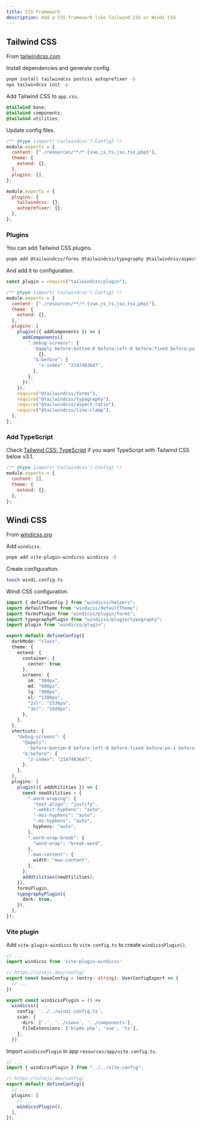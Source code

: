 ```yaml
---
title: CSS Framework
description: Add a CSS framework like Tailwind CSS or Windi CSS
---
```


## Tailwind CSS

From [tailwindcss.com](https://tailwindcss.com/)

Install dependencies and generate config.

```sh
pnpm install tailwindcss postcss autoprefixer -D
npx tailwindcss init -p
```

Add Tailwind CSS to `app.css`.

```css title="resources/front/css/app.css"
@tailwind base;
@tailwind components;
@tailwind utilities;
```

Update config files.

```js title="tailwind.config.js"
/** @type {import('tailwindcss').Config} */
module.exports = {
  content: ["./resources/**/*.{vue,js,ts,jsx,tsx,php}"],
  theme: {
    extend: {},
  },
  plugins: [],
};
```

```js title="postcss.config.js"
module.exports = {
  plugins: {
    tailwindcss: {},
    autoprefixer: {},
  },
};
```

### Plugins

You can add Tailwind CSS plugins.

```sh
pnpm add @tailwindcss/forms @tailwindcss/typography @tailwindcss/aspect-ratio @tailwindcss/line-clamp -D
```

And add it to configuration.

```js title="tailwind.config.js"
const plugin = require("tailwindcss/plugin");

/** @type {import('tailwindcss').Config} */
module.exports = {
  content: ["./resources/**/*.{vue,js,ts,jsx,tsx,php}"],
  theme: {
    extend: {},
  },
  plugins: [
    plugin(({ addComponents }) => {
      addComponents({
        ".debug-screens": {
          '@apply before:bottom-0 before:left-0 before:fixed before:px-1 before:text-sm before:bg-black before:text-white before:shadow-xl before:content-["screen:_"] sm:before:content-["screen:sm"] md:before:content-["screen:md"] lg:before:content-["screen:lg"] xl:before:content-["screen:xl"] 2xl:before:content-["screen:2xl"]':
            {},
          "&:before": {
            "z-index": "2147483647",
          },
        },
      });
    }),
    require("@tailwindcss/forms"),
    require("@tailwindcss/typography"),
    require("@tailwindcss/aspect-ratio"),
    require("@tailwindcss/line-clamp"),
  ],
};
```

### Add TypeScript

Check [Tailwind CSS: TypeScript](/frameworks/tailwind-windi-css/typescript) if you want TypeScript with Tailwind CSS below v3.1.

```js title="tailwind.config.js"
/** @type {import('tailwindcss').Config} */
module.exports = {
  content: [],
  theme: {
    extend: {},
  },
};
```

## Windi CSS

From [windicss.org](https://windicss.org/)

Add `windicss`.

```sh
pnpm add vite-plugin-windicss windicss -D
```

Create configuration.

```sh
touch windi.config.ts
```

Windi CSS configuration.

```ts title="windi.config.ts"
import { defineConfig } from "windicss/helpers";
import defaultTheme from "windicss/defaultTheme";
import formsPlugin from "windicss/plugin/forms";
import typographyPlugin from "windicss/plugin/typography";
import plugin from "windicss/plugin";

export default defineConfig({
  darkMode: "class",
  theme: {
    extend: {
      container: {
        center: true,
      },
      screens: {
        sm: "360px",
        md: "600px",
        lg: "900px",
        xl: "1300px",
        "2xl": "1536px",
        "3xl": "1920px",
      },
    },
  },
  shortcuts: {
    "debug-screens": {
      "@apply":
        'before:bottom-0 before:left-0 before:fixed before:px-1 before:text-sm before:bg-black before:text-white before:shadow-xl @sm:before:content-["screen:sm"] @md:before:content-["screen:md"] @lg:before:content-["screen:lg"] @xl:before:content-["screen:xl"] @2xl:before:content-["screen:2xl"] <sm:before:content-["screen:_"]',
      "&:before": {
        "z-index": "2147483647",
      },
    },
  },
  plugins: [
    plugin(({ addUtilities }) => {
      const newUtilities = {
        ".word-wraping": {
          "text-align": "justify",
          "-webkit-hyphens": "auto",
          "-moz-hyphens": "auto",
          "-ms-hyphens": "auto",
          hyphens: "auto",
        },
        ".word-wrap-break": {
          "word-wrap": "break-word",
        },
        ".max-content": {
          width: "max-content",
        },
      };
      addUtilities(newUtilities);
    }),
    formsPlugin,
    typographyPlugin({
      dark: true,
    }),
  ],
});
```

### Vite plugin

Add `vite-plugin-windicss` to `vite.config.ts` to create `windicssPlugin()`.

```ts title="vite.config.ts"
// ...
import windicss from 'vite-plugin-windicss'

// https://vitejs.dev/config/
export const baseConfig = (entry: string): UserConfigExport => {
  // ...
})

export const windicssPlugin = () =>
  windicss({
    config: '../../windi.config.ts',
    scan: {
      dirs: ['.', '../views', '../components'],
      fileExtensions: ['blade.php', 'vue', 'ts'],
    },
  })
```

Import `windicssPlugin` in app `resources/app/vite.config.ts`.

```ts title="resources/views/vite.config.ts"
// ...
import { windicssPlugin } from "../../vite.config";

// https://vitejs.dev/config/
export default defineConfig({
  // ...
  plugins: [
    // ...
    windicssPlugin(),
  ],
});
```
